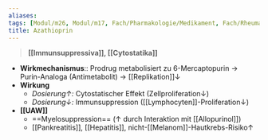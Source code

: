 ```yaml
---
aliases: 
tags: [Modul/m26, Modul/m17, Fach/Pharmakologie/Medikament, Fach/Rheumatologie]
title: Azathioprin
---
```

> **[[Immunsuppressiva]], [[Cytostatika]]**
- **Wirkmechanismus**:: Prodrug metabolisiert zu 6-Mercaptopurin → Purin-Analoga (Antimetabolit) → [[Replikation]]↓
- **Wirkung**
	- *Dosierung↑:* Cytostatischer Effekt (Zellproliferation↓)
	- *Dosierung↓:* Immunsuppression ([[Lymphocyten]]-Proliferation↓)
- **[[UAW]]**
	- ==Myelosuppression== (↑ durch Interaktion mit [[Allopurinol]])
	- [[Pankreatitis]], [[Hepatitis]], nicht-[[Melanom]]-Hautkrebs-Risiko↑